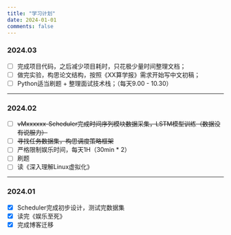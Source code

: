 ```yaml
---
title: "学习计划"
date: 2024-01-01
comments: false
---
```

### 2024.03
- [ ] 完成项目代码，之后减少项目耗时，只花极少量时间整理文档；
- [ ] 做完实验，构思论文结构，按照《XX算学报》需求开始写中文初稿；
- [ ] Python适当刷题 + 整理面试技术栈；（每天9.00 - 10.30）
- - -
### 2024.02
- [ ] ~~vMxxxxxx-Scheduler完成时间序列模块数据采集，LSTM模型训练（数据没有说服力）~~
- [ ] ~~寻找任务数据集，构思调度策略框架~~
- [ ] 严格限制娱乐时间，每天1H（30min * 2）
- [ ] 刷题
- [ ] 读《深入理解Linux虚拟化》
- - -
### 2024.01
- [x] Scheduler完成初步设计，测试完数据集
- [x] 读完《娱乐至死》
- [x] 完成博客迁移
